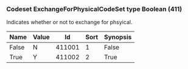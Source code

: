 ### Codeset ExchangeForPhysicalCodeSet type Boolean (411)

Indicates whether or not to exchange for phsyical.

| Name  | Value | Id     | Sort | Synopsis |
|-------|-------|--------|------|----------|
| False | N     | 411001 | 1    | False    |
| True  | Y     | 411002 | 2    | True     |


